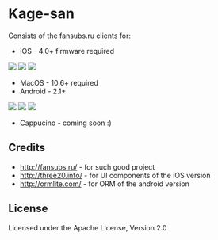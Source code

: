 Kage-san
=============
Consists of the fansubs.ru clients for:

- iOS - 4.0+ firmware required

[![](http://ap4y.github.com/IMG_0028.PNG)](http://ap4y.github.com/IMG_0028.PNG)
[![](http://ap4y.github.com/IMG_0029.PNG)](http://ap4y.github.com/IMG_0029.PNG)
[![](http://ap4y.github.com/IMG_0031.PNG)](http://ap4y.github.com/IMG_0031.PNG)

- MacOS - 10.6+ required
- Android - 2.1+

[![](http://ap4y.github.com/kage_android_1.png)](http://ap4y.github.com/kage_android_1.png)
[![](http://ap4y.github.com/kage_android_3.png)](http://ap4y.github.com/kage_android_3.png)
[![](http://ap4y.github.com/kage_android_4.png)](http://ap4y.github.com/kage_android_4.png)

- Cappucino - coming soon :)

Credits
-------

- http://fansubs.ru/ - for such good project
- http://three20.info/ - for UI components of the iOS version
- http://ormlite.com/ - for ORM of the android version

License
-------
Licensed under the Apache License, Version 2.0